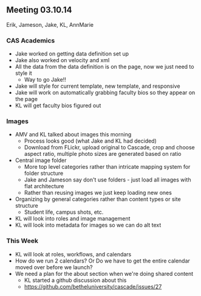 ## Meeting 03.10.14
Erik, Jameson, Jake, KL, AnnMarie

### CAS Academics
* Jake worked on getting data definition set up
* Jake also worked on velocity and xml
* All the data from the data definition is on the page, now we just need to style it
    * Way to go Jake!!
* Jake will style for current template, new template, and responsive
* Jake will work on automatically grabbing faculty bios so they appear on the page
* KL will get faculty bios figured out

### Images
* AMV and KL talked about images this morning
    * Process looks good (what Jake and KL had decided)
    * Download from FLickr, upload original to Cascade, crop and choose aspect ratio, multiple photo sizes are generated based on ratio
* Central image folder
    * More top level categories rather than intricate mapping system for folder structure
    * Jake and Jameson say don't use folders - just load all images with flat architecture
    * Rather than reusing images we just keep loading new ones
* Organizing by general categories rather than content types or site structure
    * Student life, campus shots, etc.
* KL will look into roles and image management
* KL will look into metadata for images so we can do alt text
### This Week
* KL will look at roles, workflows, and calendars
* How do we run 2 calendars? Or Do we have to get the entire calendar moved over before we launch?
* We need a plan for the about section when we're doing shared content
    * KL started a github discussion about this
    * https://github.com/betheluniversity/cascade/issues/27
